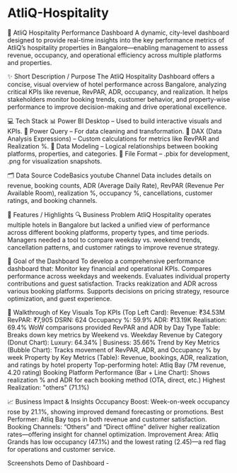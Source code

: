 # AtliQ-Hospitality
🏨 AtliQ Hospitality Performance Dashboard
A dynamic, city-level dashboard designed to provide real-time insights into the key performance metrics of AtliQ’s hospitality properties in Bangalore—enabling management to assess revenue, occupancy, and operational efficiency across multiple platforms and properties.

✨ Short Description / Purpose
The AtliQ Hospitality Dashboard offers a concise, visual overview of hotel performance across Bangalore, analyzing critical KPIs like revenue, RevPAR, ADR, occupancy, and realization. It helps stakeholders monitor booking trends, customer behavior, and property-wise performance to improve decision-making and drive operational excellence.

💻 Tech Stack
📊 Power BI Desktop – Used to build interactive visuals and KPIs.
🔁 Power Query – For data cleaning and transformation.
🧠 DAX (Data Analysis Expressions) – Custom calculations for metrics like RevPAR and Realization %.
🧱 Data Modeling – Logical relationships between booking platforms, properties, and categories.
📁 File Format – .pbix for development, .png for visualization snapshots.

🗂 Data Source
CodeBasics youtube Channel
Data includes details on revenue, booking counts, ADR (Average Daily Rate), RevPAR (Revenue Per Available Room), realization %, occupancy %, cancellations, customer ratings, and booking channels.

📌 Features / Highlights
🔍 Business Problem
AtliQ Hospitality operates multiple hotels in Bangalore but lacked a unified view of performance across different booking platforms, property types, and time periods. Managers needed a tool to compare weekday vs. weekend trends, cancellation patterns, and customer ratings to improve revenue strategy.

🎯 Goal of the Dashboard
To develop a comprehensive performance dashboard that:
Monitor key financial and operational KPIs.
Compares performance across weekdays and weekends.
Evaluates individual property contributions and guest satisfaction.
Tracks reakization and ADR across various booking platforms.
Supports decisions on pricing strategy, resource optimization, and guest experience.

🧭 Walkthrough of Key Visuals
Top KPIs (Top Left Card):
Revenue: ₹34.53M
RevPAR: ₹7,905
DSRN: 624
Occupancy %: 59.9%
ADR: ₹13.19K
Realisation: 69.4%
WoW comparisons provided
RevPAR and ADR by Day Type Table:
Breaks down key metrics by Weekend vs. Weekday
Revenue by Category (Donut Chart):
Luxury: 64.34% | Business: 35.66%
Trend by Key Metrics (Bubble Chart):
Tracks movement of RevPAR, ADR, and Occupancy % by week
Property by Key Metrics (Table):
Revenue, bookings, ADR, realization, and ratings by hotel property
Top-performing hotel: Atliq Bay (7M revenue, 4.20 rating)
Booking Platform Performance (Bar + Line Chart):
Shows realization % and ADR for each booking method (OTA, direct, etc.)
Highest Realization: "others" (71.1%)

📈 Business Impact & Insights
Occupancy Boost: Week-on-week occupancy rose by 21.1%, showing improved demand forecasting or promotions.
Best Performer: Atliq Bay tops in both revenue and customer satisfaction.
Booking Channels: “Others” and “Direct offline” deliver higher realization rates—offering insight for channel optimization.
Improvement Area: Atliq Grands has low occupancy (47.1%) and the lowest rating (2.45)—a red flag for operations and customer service.

Screenshots
Demo of Dashboard - 
